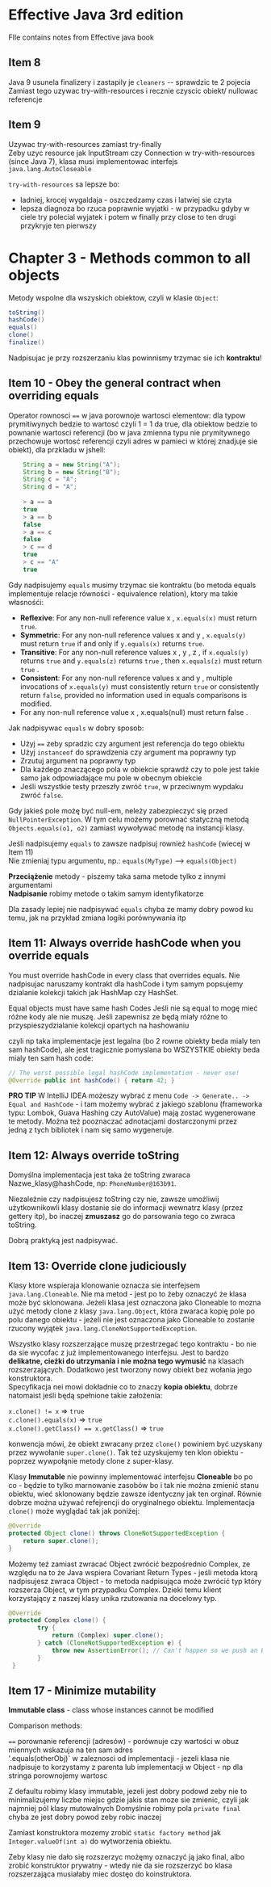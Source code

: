 # Effective Java 3rd edition
FIle contains notes from Effective java book


## Item 8
Java 9 usunela finalizery i zastapily je `cleaners` -- sprawdzic te 2 pojecia  
Zamiast tego uzywac try-with-resources i recznie czyscic obiekt/ nullowac referencje  


## Item 9
Uzywac try-with-resources zamiast try-finally  
Zeby uzyc resource jak InputStream czy Connection w try-with-resources (since Java 7), klasa musi implementowac interfejs `java.lang.AutoCloseable`
 
 `try-with-resources` sa lepsze bo:
 
- ladniej, krocej wygaldaja - oszczedzamy czas i latwiej sie czyta
- lepsza diagnoza bo rzuca poprawnie wyjatki - w przypadku gdyby w ciele try polecial wyjatek i potem w finally przy close to ten drugi przykryje ten pierwszy


# Chapter 3 - Methods common to all objects

Metody wspolne dla wszyskich obiektow, czyli w klasie `Object`:

```java
toString()  
hashCode()  
equals()
clone()
finalize()
```
Nadpisujac je przy rozszerzaniu klas powinnismy trzymac sie ich **kontraktu**!


## Item 10 - Obey the general contract when overriding equals

Operator rownosci  `==` w java porownoje wartosci elementow: dla typow prymitiwynych bedzie to wartosć czyli 1 = 1 da true, dla obiektow bedzie to pownanie wartosci referencji (bo w java zmienna typu nie prymitywnego przechowuje wortosć referencji czyli adres w pamieci w której znadjuje sie obiekt), dla przkladu w jshell:

```java
	String a = new String("A");  
	String b = new String("B");  
	String c = "A";
	String d = "A";    
	
	> a == a
	true  
	> a == b  
	false  
	> a == c
	false  
	> c == d
	true
	> c == "A"
	true
``` 

Gdy nadpisujemy `equals` musimy trzymac sie kontraktu (bo metoda equals implementuje relacje równości - equivalence relation), ktory ma takie własnośći:

- **Reflexive**: For any non-null reference value x , `x.equals(x)` must return `true`.
- **Symmetric**: For any non-null reference values x and y , `x.equals(y)` must return `true` if and only if `y.equals(x)` returns `true`.
- **Transitive**: For any non-null reference values x , y , z , if `x.equals(y)` returns `true` and `y.equals(z)` returns `true` , then `x.equals(z)` must return `true` .
- **Consistent**: For any non-null reference values x and y , multiple invocations of `x.equals(y)` must consistently return `true` or consistently return `false`, provided no information used in equals comparisons is modified.
- For any non-null reference value x , x.equals(null) must return false .

Jak nadpisywac `equals` w dobry sposob:

- Użyj `==` zeby spradzic czy argument jest referencja do tego obiektu
- Użyj `instanceof` do sprawdzenia czy argument ma poprawny typ
- Zrzutuj argument na poprawny typ
- Dla każdego znaczącego pola w obiekcie sprawdź czy to pole jest takie samo jak odpowiadające mu pole w obecnym obiekcie
- Jeśli wszystkie testy przeszły zwróć `true`, w przeciwnym wypdaku zwróć `false`.

Gdy jakieś pole możę być null-em, neleży zabezpieczyć się przed `NullPointerException`. W tym celu możemy porownać statyczną metodą `Objects.equals(o1, o2)` zamiast wywoływać metodę na instancji klasy.

Jeśli nadpisujemy `equals` to zawsze nadpisuj rownież `hashCode` (wiecej w Item 11)  
Nie zmieniaj typu argumentu, np.: `equals(MyType)` --> `equals(Object)`

**Przeciążenie** metody - piszemy taka sama metode tylko z innymi argumentami  
**Nadpisanie** robimy metode o takim samym identyfikatorze  

Dla zasady lepiej nie nadpisywać `equals` chyba ze mamy dobry powod ku temu, jak na przykład zmiana logiki porównywania itp


## Item 11: Always override hashCode when you override equals

You must override hashCode in every class that overrides equals. Nie nadpisujac naruszamy kontrakt dla hashCode i tym samym popsujemy dzialanie kolekcji takich jak HashMap czy HashSet.  

Equal objects must have same hash Codes
Jeśli nie są equal to mogę mieć różne kody ale nie muszę. Jeśli zapewnisz ze będą miały różne to przyspieszydzialanie kolekcji opartych na hashowaniu

czyli np taka implementacje jest legalna (bo 2 rowne obiekty beda mialy ten sam hashCode), ale jest tragicznie pomyslana bo WSZYSTKIE obiekty beda mialy ten sam hash code:

```java
// The worst possible legal hashCode implementation - never use!
@Override public int hashCode() { return 42; }
```

**PRO TIP** W IntelliJ IDEA możeszy wybrać z menu `Code -> Generate.. -> Equal and HashCode` - i tam możemy wybrać z jakiego szablonu (frameworka typu: Lombok, Guava Hashing czy AutoValue) mają zostać wygenerowane te metody. Można też pooznaczać adnotacjami dostarczonymi przez jedną z tych bibliotek i nam się samo wygeneruje.


## Item 12: Always override toString
Domyślna implementacja jest taka że toString zwaraca Nazwe_klasy@hashCode, np: `PhoneNumber@163b91`. 

Niezależnie czy nadpisujesz toString czy nie, zawsze umożliwij użytkownikowli klasy dostanie sie do informacji wewnatrz klasy (przez gettery itp), bo inaczej **zmuszasz** go do parsowania tego co zwraca toString.

Dobrą praktyką jest nadpisywać.


## Item 13: Override clone judiciously

Klasy ktore wspieraja klonowanie oznacza sie interfejsem `java.lang.Cloneable`. Nie ma metod - jest po to żeby oznaczyć że klasa może być sklonowana. Jeżeli klasa jest oznaczona jako Cloneable to mozna użyć metody clone z klasy `java.lang.Object`, która zwaraca kopię pole po polu danego obiektu - jeżeli nie jest oznaczona jako Cloneable to zostanie rzucony wyjątek `java.lang.CloneNotSupportedException`.

Wszystko klasy rozszerzające muszę przestrzegać tego kontraktu - bo nie da sie wycofac z już implementowanego interfejsu. Jest to bardzo **delikatne, cieżki do utrzymania i nie można tego wymusić** na klasach rozszerzających. Dodatkowo jest tworzony nowy obiekt bez wołania jego konstruktora.  
Specyfikacja nei mowi dokładnie co to znaczy __kopia obiektu__, dobrze natomaist jeśli będą spełnione takie założenia:

`x.clone() != x` => `true`  
`c.clone().equals(x)` => `true`  
`x.clone().getClass() == x.getClass()` => `true`  

konwencja mówi, że obiekt zwracany przez `clone()` powiniem być uzyskany przez wywołanie `super.clone()`. Tak też uzyskujemy ten klon obiektu - poprzez wywpołąnie metody clone z super-klasy.

Klasy **Immutable** nie powinny implementować interfejsu __Cloneable__ bo po co - będzie to tylko marnowanie zasobów bo i tak nie można zmienić stanu obiektu, wieć sklonowany będzie zawsze identyczny jak ten orginał. Równie dobrze można używać refejrencji do oryginalnego obiektu.
Implementacja `clone()` może wyglądać tak jak poniżej: 

```java
@Override
protected Object clone() throws CloneNotSupportedException {
    return super.clone();
}
```

Możemy też zamiast zwracać Object zwrócić bezpośrednio Complex, ze względu na to że Java wspiera Covariant Return Types - jeśli metoda ktorą nadpisujesz zwraca Object - to metoda nadpisująca może zwrócić typ który rozszerza Object, w tym przypadku Complex. Dzieki temu klient korzystający z naszej klasy unika rzutowania na docelowy typ.

```java
@Override
protected Complex clone() {
        try {
            return (Complex) super.clone();
        } catch (CloneNotSupportedException e) {
            throw new AssertionError(); // Can't happen so we push an Error
        }
 }
 ```


## Item 17 - Minimize mutability

**Immutable class** - class whose instances cannot be modified

Comparison methods:

`==` porownanie referencji (adresów) - porównuje czy wartości w obuz miennych wskazuja na ten sam adres  
'.equals(otherObj)` w zaleznosci od implementacji - jezeli klasa nie nadpisuje to korzystamy z parenta lub implementacji w Object - np dla stringa porownojemy wartosc

Z defaultu robimy klasy immutable, jezeli jest dobry podowd zeby nie to minimalizujemy liczbe miejsc gdzie jakis stan moze sie zmienic, czyli jak najmniej pól klasy mutowalnych
Domyślnie robimy pola `private final` chyba ze jest dobry powod zeby robic inaczej

Zamiast konstruktora mozemy zrobić `static factory method` jak `Integer.valueOf(int a)` do wytworzenia obiektu.

Zeby klasy nie dało się rozszerzyc możęmy oznaczyć ją jako final, albo zrobić konstruktor prywatny - wtedy nie da sie rozszerzyć bo klasa rozszerzająca musiałaby miec dostęo do koinstruktora.












